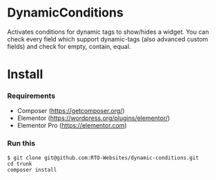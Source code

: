 # DynamicConditions

Activates conditions for dynamic tags to show/hides a widget.
You can check every field which support dynamic-tags (also advanced custom fields) and check for empty, contain, equal.

# Install
### Requirements
- Composer (https://getcomposer.org/)
- Elementor (https://wordpress.org/plugins/elementor/)
- Elementor Pro (https://elementor.com)

### Run this
```
$ git clone git@github.com:RTO-Websites/dynamic-conditions.git
cd trunk
composer install
```

